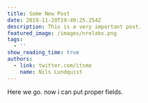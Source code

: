 ```yaml
---
title: Some New Post
date: 2019-11-20T19:49:25.254Z
description: This is a very important post.
featured_image: /images/nrelabs.png
tags:
  - ''
show_reading_time: true
authors:
  - link: twitter.com/itsme
    name: Nils Lundquist
---
```

Here we go. now i can put proper fields.
